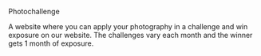 Photochallenge

A website where you can apply your photography in a challenge and win exposure on our website.
The challenges vary each month and the winner gets 1 month of exposure. 
